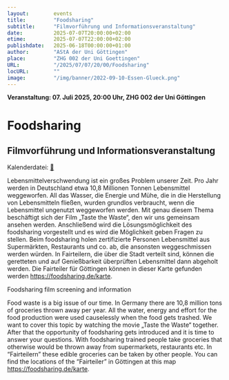 ```yaml
---
layout:        events
title:         "Foodsharing"
subtitle:      "Filmvorführung und Informationsveranstaltung"
date:          2025-07-07T20:00:00+02:00
etime:         2025-07-07T22:00:00+02:00
publishdate:   2025-06-18T00:00:00+01:00
author:        "AStA der Uni Göttingen"
place:         "ZHG 002 der Uni Goettingen"
URL:           "/2025/07/07/20/00/Foodsharing"
locURL:        ""
image:         "/img/banner/2022-09-10-Essen-Glueck.png"
---
```


**Veranstaltung: 07. Juli 2025, 20:00 Uhr, ZHG 002 der Uni Göttingen**

Foodsharing
===========

Filmvorführung und Informationsveranstaltung
-----------


Kalenderdatei: [📆](/ics/2025-07-07_20-00_foodsharing.ics)

Lebensmittelverschwendung ist ein großes Problem unserer Zeit. Pro Jahr werden in Deutschland etwa 10,8 Millionen Tonnen Lebensmittel weggeworfen. All das Wasser, die Energie und Mühe, die in die Herstellung von Lebensmitteln fließen, wurden grundlos verbraucht, wenn die Lebensmittel ungenutzt weggeworfen werden. Mit genau diesem Thema beschäftigt sich der Film „Taste the Waste“, den wir uns gemeinsam ansehen werden. Anschließend wird die Lösungsmöglichkeit des foodsharing vorgestellt und es wird die Möglichkeit geben Fragen zu stellen. Beim foodsharing holen zertifizierte Personen Lebensmittel aus Supermärkten, Restaurants und co. ab, die ansonsten weggeschmissen werden würden. In Fairteilern, die über die Stadt verteilt sind, können die geretteten und auf Genießbarkeit überprüften Lebensmittel dann abgeholt werden. Die Fairteiler für Göttingen können in dieser Karte gefunden werden https://foodsharing.de/karte.

Foodsharing film screening and information

Food waste is a big issue of our time. In Germany there are 10,8 million tons of groceries thrown away per year. All the water, energy and effort for the food production were used causelessly when the food gets trashed. We want to cover this topic by watching the movie „Taste the Waste“ together. After that the opportunity of foodsharing gets introduced and it is time to answer your questions. With foodsharing trained people take groceries that otherwise would be thrown away from supermarkets, restaurants etc. In “Fairteilern” these edible groceries can be taken by other people. You can find the locations of the “Fairteiler” in Göttingen at this map https://foodsharing.de/karte.

